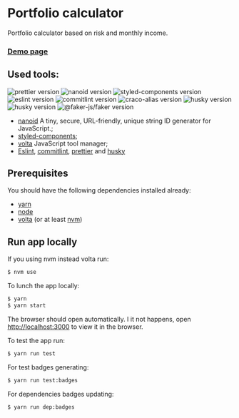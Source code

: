 # Portfolio calculator
Portfolio calculator based on risk and monthly income. 

### [Demo page](https://vitamin-portfolio.netlify.app/)

## Used tools:
![prettier version](https://img.shields.io/badge/prettier-2.3.2-brightgreen)
![nanoid version](https://img.shields.io/badge/nanoid-3.1.25-brightgreen)
![styled-components version](https://img.shields.io/badge/styled--components-5.3.0-brightgreen) 
![eslint version](https://img.shields.io/badge/eslint-7.30.0-brightgreen) 
![commitlint version](https://img.shields.io/badge/commitlint-12.1.4-brightgreen) 
![craco-alias version](https://img.shields.io/badge/craco--alias-3.0.1-brightgreen) 
![husky version](https://img.shields.io/badge/husky-7.0.0-brightgreen)
![husky version](https://img.shields.io/badge/husky-7.0.0-brightgreen)
![@faker-js/faker version](https://img.shields.io/badge/@faker--js/faker-7.5.0-brightgreen)

- [nanoid](https://github.com/ai/nanoid) A tiny, secure, URL-friendly, unique string ID generator for JavaScript.;
- [styled-components](https://github.com/styled-components/styled-components);
- [volta](https://volta.sh/) JavaScript tool manager;
- [Eslint](https://github.com/eslint/eslint), [commitlint](https://github.com/conventional-changelog/commitlint), [prettier](https://github.com/prettier/prettier) and [husky](https://github.com/typicode/husky)

## Prerequisites
You should have the following dependencies installed already:

- [yarn](https://classic.yarnpkg.com/en/docs/install/#mac-stable)
- [node](https://nodejs.org/en/download/)
- [volta](https://github.com/volta-cli/volta) (or at least [nvm](https://github.com/nvm-sh/nvm))

## Run app locally
If you using nvm instead volta run:
```sh
$ nvm use
```
To lunch the app locally:
```sh
$ yarn
$ yarn start
```
The browser should open automatically. 
I it not happens, open [http://localhost:3000](http://localhost:3000) to view it in the browser.

To test the app run:
```sh
$ yarn run test
```

For test badges generating:
```sh
$ yarn run test:badges
```

For dependencies badges updating:
```sh
$ yarn run dep:badges
```
